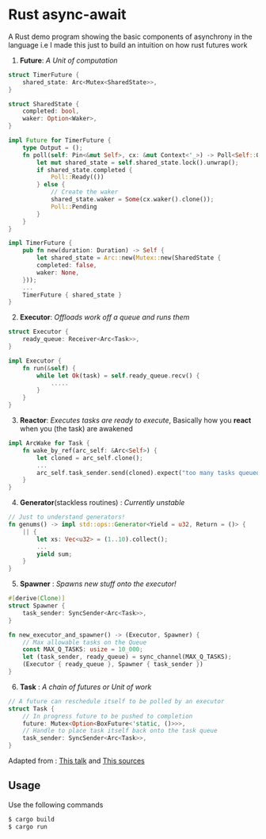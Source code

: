 # Rust async-await

A Rust demo program showing the basic components of asynchrony in the language i.e
I made this just to build an intuition on how rust futures work

1. **Future**: *A Unit of computation*

```rust
struct TimerFuture {
	shared_state: Arc<Mutex<SharedState>>,
}

struct SharedState {
	completed: bool,
	waker: Option<Waker>,
}

impl Future for TimerFuture {
	type Output = ();
	fn poll(self: Pin<&mut Self>, cx: &mut Context<'_>) -> Poll<Self::Output> {
		let mut shared_state = self.shared_state.lock().unwrap();
		if shared_state.completed {
			Poll::Ready(())
		} else {
			// Create the waker
			shared_state.waker = Some(cx.waker().clone());
			Poll::Pending
		}
	}
}

impl TimerFuture {
	pub fn new(duration: Duration) -> Self {
		let shared_state = Arc::new(Mutex::new(SharedState {
		completed: false,
		waker: None,
	}));
	...
	TimerFuture { shared_state }
}
```
2. **Executor**: *Offloads work off a queue and runs them*

```rust
struct Executor {
	ready_queue: Receiver<Arc<Task>>,
}

impl Executor {
	fn run(&self) {
		while let Ok(task) = self.ready_queue.recv() {
			.....
		}
	}
}

```
3. **Reactor**: *Executes tasks are ready to execute*, Basically how you **react** when you (the task) are awakened

```rust
impl ArcWake for Task {
	fn wake_by_ref(arc_self: &Arc<Self>) {
		let cloned = arc_self.clone();
		...
		arc_self.task_sender.send(cloned).expect("too many tasks queued")
	}
}
```

4. **Generator**(stackless routines) : *Currently unstable*

```rust
// Just to understand generators!
fn genums() -> impl std::ops::Generator<Yield = u32, Return = ()> {
	|| {
		let xs: Vec<u32> = (1..10).collect();
		...
		yield sum;
	}
}
```
5. **Spawner** : *Spawns new stuff onto the executor!*

```rust
#[derive(Clone)]
struct Spawner {
	task_sender: SyncSender<Arc<Task>>,
}

fn new_executor_and_spawner() -> (Executor, Spawner) {
	// Max allowable tasks on the Queue
	const MAX_Q_TASKS: usize = 10_000;
	let (task_sender, ready_queue) = sync_channel(MAX_Q_TASKS);
	(Executor { ready_queue }, Spawner { task_sender })
}

```
6. **Task** : *A chain of futures or Unit of work*

```rust
// A future can reschedule itself to be polled by an executor
struct Task {
	// In progress future to be pushed to completion
	future: Mutex<Option<BoxFuture<'static, ()>>>,
	// Handle to place task itself back onto the task queue
	task_sender: SyncSender<Arc<Task>>,
}
```

Adapted from : [This talk](https://www.youtube.com/watch?v=NNwK5ZPAJCk) and [This sources](https://github.com/rust-lang/async-book/blob/master/examples/02_04_executor/src/lib.rs)

## Usage
Use the following commands

```bash
$ cargo build
$ cargo run
```
